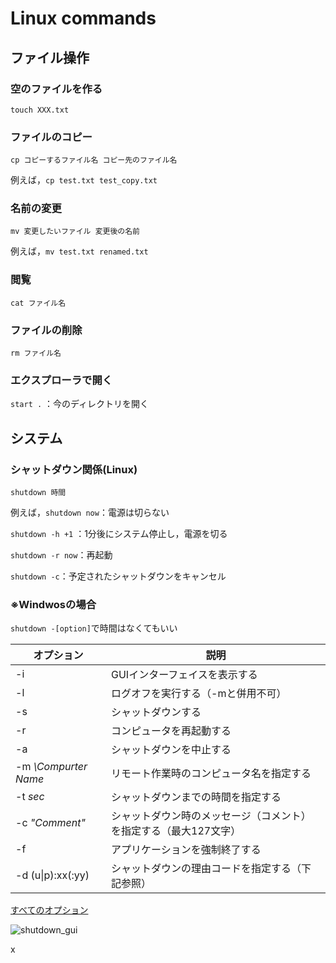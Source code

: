 # Linux commands



## ファイル操作

### 空のファイルを作る

`touch XXX.txt`

### ファイルのコピー

`cp コピーするファイル名 コピー先のファイル名`

例えば，`cp test.txt test_copy.txt`

### 名前の変更

`mv 変更したいファイル 変更後の名前`

例えば，`mv test.txt renamed.txt`

### 閲覧

`cat ファイル名`

### ファイルの削除

`rm ファイル名`

### エクスプローラで開く

`start .` ：今のディレクトリを開く



## システム

### シャットダウン関係(Linux)

`shutdown 時間`

例えば，`shutdown now`：電源は切らない

`shutdown -h +1` ：1分後にシステム停止し，電源を切る

`shutdown -r now`：再起動

`shutdown -c`：予定されたシャットダウンをキャンセル

### ※Windwosの場合

`shutdown -[option]`で時間はなくてもいい

| オプション            | 説明                                                         |
| --------------------- | ------------------------------------------------------------ |
| -i                    | GUIインターフェイスを表示する                                |
| -l                    | ログオフを実行する（-mと併用不可）                           |
| -s                    | シャットダウンする                                           |
| -r                    | コンピュータを再起動する                                     |
| -a                    | シャットダウンを中止する                                     |
| -m *\\Compurter Name* | リモート作業時のコンピュータ名を指定する                     |
| -t *sec*              | シャットダウンまでの時間を指定する                           |
| -c *"Comment"*        | シャットダウン時のメッセージ（コメント）を指定する（最大127文字） |
| -f                    | アプリケーションを強制終了する                               |
| -d (u\|p):xx(:yy)     | シャットダウンの理由コードを指定する（下記参照）             |

[すべてのオプション](https://www.k-tanaka.net/cmd/shutdown.php)

![shutdown_gui](C:\Users\HOME\Documents\GitHub\what-I-learn\src\Git\Linux_command.assets\shutdown_gui-1575942615102.PNG)

x